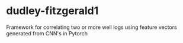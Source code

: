 # dudley-fitzgerald1
Framework for correlating two or more well logs using feature vectors generated from CNN's in Pytorch
